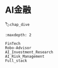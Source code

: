 # AI金融
:label:`chap_dive`
​

```toc
:maxdepth: 2

FinTech
Robo-Advisor
AI_Investment_Research
AI_Risk_Management
Full_stack
```
